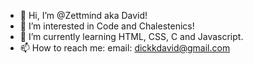 - 👋 Hi, I’m @Zettmind aka David!
- 👀 I’m interested in Code and Chalestenics!
- 🌱 I’m currently learning HTML, CSS, C and Javascript.
- 📫 How to reach me: email: dickkdavid@gmail.com

<!---
Zettmind/Zettmind is a ✨ special ✨ repository because its `README.md` (this file) appears on your GitHub profile.
You can click the Preview link to take a look at your changes.
--->
